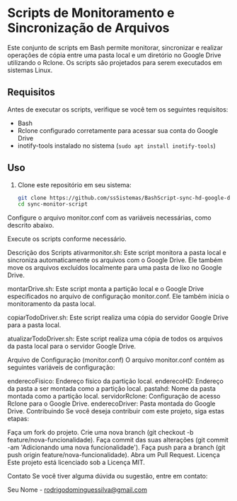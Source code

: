 # Scripts de Monitoramento e Sincronização de Arquivos

Este conjunto de scripts em Bash permite monitorar, sincronizar e realizar operações de cópia entre uma pasta local e um diretório no Google Drive utilizando o Rclone. Os scripts são projetados para serem executados em sistemas Linux.

## Requisitos

Antes de executar os scripts, verifique se você tem os seguintes requisitos:

- Bash
- Rclone configurado corretamente para acessar sua conta do Google Drive
- inotify-tools instalado no sistema (`sudo apt install inotify-tools`)

## Uso

1. Clone este repositório em seu sistema:

   ```bash
   git clone https://github.com/ssSistemas/BashScript-sync-hd-google-drive
   cd sync-monitor-script
Configure o arquivo monitor.conf com as variáveis necessárias, como descrito abaixo.

Execute os scripts conforme necessário.

Descrição dos Scripts
ativarmonitor.sh: Este script monitora a pasta local e sincroniza automaticamente os arquivos com o Google Drive. Ele também move os arquivos excluídos localmente para uma pasta de lixo no Google Drive.

montarDrive.sh: Este script monta a partição local e o Google Drive especificados no arquivo de configuração monitor.conf. Ele também inicia o monitoramento da pasta local.

copiarTodoDriver.sh: Este script realiza uma cópia do servidor Google Drive para a pasta local.

atualizarTodoDriver.sh: Este script realiza uma cópia de todos os arquivos da pasta local para o servidor Google Drive.

Arquivo de Configuração (monitor.conf)
O arquivo monitor.conf contém as seguintes variáveis de configuração:

enderecoFisico: Endereço físico da partição local.
enderecoHD: Endereço da pasta a ser montada como a partição local.
pastahd: Nome da pasta montada como a partição local.
servidorRclone: Configuração de acesso Rclone para o Google Drive.
enderecoDriver: Pasta montada do Google Drive.
Contribuindo
Se você deseja contribuir com este projeto, siga estas etapas:

Faça um fork do projeto.
Crie uma nova branch (git checkout -b feature/nova-funcionalidade).
Faça commit das suas alterações (git commit -am 'Adicionando uma nova funcionalidade').
Faça push para a branch (git push origin feature/nova-funcionalidade).
Abra um Pull Request.
Licença
Este projeto está licenciado sob a Licença MIT.

Contato
Se você tiver alguma dúvida ou sugestão, entre em contato:

Seu Nome - rodrigodominguessilva@gmail.com